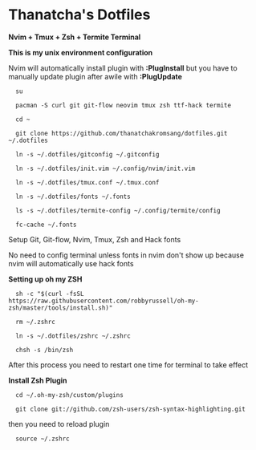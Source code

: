 # Thanatcha's Dotfiles

__Nvim + Tmux + Zsh + Termite Terminal__

__This is my unix environment configuration__

Nvim will automatically install plugin with __:PlugInstall__ but you have to manually update plugin after awile with __:PlugUpdate__
  
```
  su
  
  pacman -S curl git git-flow neovim tmux zsh ttf-hack termite
  
  cd ~
  
  git clone https://github.com/thanatchakromsang/dotfiles.git ~/.dotfiles
  
  ln -s ~/.dotfiles/gitconfig ~/.gitconfig
  
  ln -s ~/.dotfiles/init.vim ~/.config/nvim/init.vim

  ln -s ~/.dotfiles/tmux.conf ~/.tmux.conf

  ln -s ~/.dotfiles/fonts ~/.fonts
  
  ls -s ~/.dotfiles/termite-config ~/.config/termite/config
  
  fc-cache ~/.fonts
```

Setup Git, Git-flow, Nvim, Tmux, Zsh and Hack fonts

No need to config terminal unless fonts in nvim don't show up because nvim will automatically use hack fonts

__Setting up oh my ZSH__

```
  sh -c "$(curl -fsSL https://raw.githubusercontent.com/robbyrussell/oh-my-zsh/master/tools/install.sh)"
  
  rm ~/.zshrc
  
  ln -s ~/.dotfiles/zshrc ~/.zshrc
  
  chsh -s /bin/zsh 
```

After this process you need to restart one time for terminal to take effect

__Install Zsh Plugin__

```
  cd ~/.oh-my-zsh/custom/plugins
  
  git clone git://github.com/zsh-users/zsh-syntax-highlighting.git
```

then you need to reload plugin

```
  source ~/.zshrc
```

